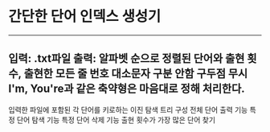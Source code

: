 # 간단한 단어 인덱스 생성기
---
입력: .txt파일
출력: 알파벳 순으로 정렬된 단어와 출현 횟수, 출현한 모든 줄 번호
대소문자 구분 안함
구두점 무시
I'm, You're과 같은 축약형은 마음대로 정해 처리한다.
---
입력한 파일에 포함된 각 단어를 키로하는 이진 탐색 트리 구성
전체 단어 출력 기능
특정 단어 탐색 기능
특정 단어 삭제 기능
출현 횟수가 가장 많은 단어 찾기
